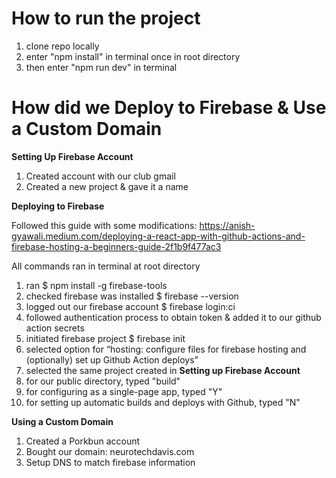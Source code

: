 # How to run the project
1. clone repo locally
2. enter "npm install" in terminal once in root directory
3. then enter "npm run dev" in terminal 

# How did we Deploy to Firebase & Use a Custom Domain
**Setting Up Firebase Account**
1. Created account with our club gmail
2. Created a new project & gave it a name

**Deploying to Firebase**

Followed this guide with some modifications: https://anish-gyawali.medium.com/deploying-a-react-app-with-github-actions-and-firebase-hosting-a-beginners-guide-2f1b9f477ac3

All commands ran in terminal at root directory
1. ran $ npm install -g firebase-tools
2. checked firebase was installed $ firebase --version
3. logged out our firebase account $ firebase login:ci
4. followed authentication process to obtain token & added it to our github action secrets
5. initiated firebase project $ firebase init
6. selected option for “hosting: configure files for firebase hosting and (optionally) set up Github Action deploys”
7. selected the same project created in **Setting up Firebase Account**
8. for our public directory, typed "build"
9. for configuring as a single-page app, typed "Y"
10. for setting up automatic builds and deploys with Github, typed "N"


**Using a Custom Domain**
1. Created a Porkbun account
2. Bought our domain: neurotechdavis.com
3. Setup DNS to match firebase information
